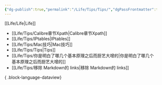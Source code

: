 ```yaml
---
{"dg-publish":true,"permalink":"/Life/Tips/Tips/","dgPassFrontmatter":true}
---
```


[[Life/Life\|Life]]

- [[Life/Tips/Calibre章节Xpath\|Calibre章节Xpath]]
- [[Life/Tips/IPtables\|IPtables]]
- [[Life/Tips/Mac技巧\|Mac技巧]]
- [[Life/Tips/Tips\|Tips]]
- [[Life/Tips/你是明白了哪几个基本原理之后而厨艺大增的\|你是明白了哪几个基本原理之后而厨艺大增的]]
- [[Life/Tips/移除 Markdown的 links\|移除 Markdown的 links]]

{ .block-language-dataview}
